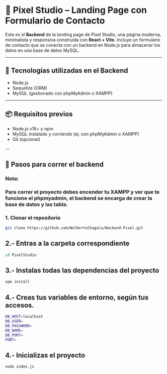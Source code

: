 # 🎨 Pixel Studio – Landing Page con Formulario de Contacto

Este es el **Backend** de la landing page de Pixel Studio, una página moderna, minimalista y responsiva construida con **React + Vite**. Incluye un formulario de contacto que se conecta con un backend en Node.js para almacenar los datos en una base de datos MySQL.

---

## 🧩 Tecnologías utilizadas en el Backend

- Node.js  
- Sequelize (ORM)  
- MySQL (gestionado con phpMyAdmin o XAMPP)

---

## 📦 Requisitos previos

- Node.js v16+ y npm  
- MySQL instalado y corriendo (ej. con phpMyAdmin o XAMPP)  
- Git (opcional)

--

## 🚀 Pasos para correr el backend

### Nota:
### Para correr el proyecto debes encender tu XAMPP y ver que te funcione el phpmyadmin, el backend se encarga de crear la base de datos y las tabla.

### 1. Clonar el repositorio
```bash
git clone https://github.com/NolbertoChagala/Backend-Pixel.git
```
## 2.- Entras a la carpeta correspondiente
```bash
cd PixelStudio
```
## 3.- Instalas todas las dependencias del proyecto
```bash
npm install
```
## 4.- Creas tus variables de entorno, según tus accesos.
```bash
DB_HOST=localhost
DB_USER=
DB_PASSWORD=
DB_NAME=
DB_PORT=
PORT=
```
## 4.- Inicializas el proyecto
```bash
node index.js
```